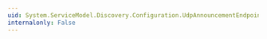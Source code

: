 ```yaml
---
uid: System.ServiceModel.Discovery.Configuration.UdpAnnouncementEndpointElement.MulticastAddress
internalonly: False
---
```

